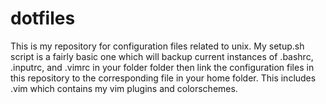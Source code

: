 dotfiles
========
This is my repository for configuration files related to unix. My setup.sh
script is a fairly basic one which will backup current instances of .bashrc,
.inputrc, and .vimrc in your folder folder then link the configuration files in
this repository to the corresponding file in your home folder. This includes
.vim which contains my vim plugins and colorschemes.
